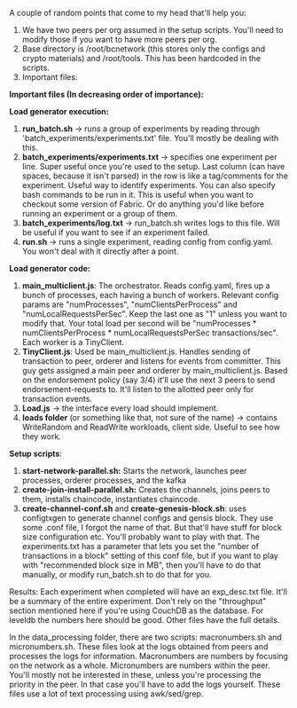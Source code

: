 A couple of random points that come to my head that'll help you:
1. We have two peers per org assumed in the setup scripts. You'll need to modify those if you want to have more peers per org.
2. Base directory is /root/bcnetwork (this stores only the configs and crypto materials) and /root/tools. This has been hardcoded in the scripts.
3. Important files:

**Important files (In decreasing order of importance):**

**Load generator execution:**

1. **run_batch.sh**  -> runs a group of experiments by reading through 'batch_experiments/experiments.txt' file. You'll mostly be dealing with this.
2. **batch_experiments/experiments.txt** -> specifies one experiment per line. Super useful once you're used to the setup. Last column (can have spaces, because it isn't parsed) in the row is like a tag/comments for the experiment. Useful way to identify experiments. You can also specify bash commands to be run in it. This is useful when you want to checkout some version of Fabric. Or do anything you'd like before running an experiment or a group of them.
3. **batch_experiments/log.txt** -> run_batch.sh writes logs to this file. Will be useful if you want to see if an experiment failed.
4. **run.sh** -> runs a single experiment, reading config from config.yaml. You won't deal with it directly after a point.

**Load generator code:**
1. **main_multiclient.js**: The orchestrator. Reads config.yaml, fires up a bunch of processes, each having a bunch of workers. Relevant config params are "numProcesses", "numClientsPerProcess" and "numLocalRequestsPerSec". Keep the last one as "1" unless you want to modify that. Your total load per second will be "numProcesses * numClientsPerProcess * numLocalRequestsPerSec transactions/sec". Each worker is a TinyClient.
2. **TinyClient.js**: Used be main_multiclient.js. Handles sending of transaction to peer, orderer and listens for events from committer. This guy gets assigned a main peer and orderer by main_multiclient.js. Based on the endorsement policy (say 3/4) it'll use the next 3 peers to send endorsement-requests to. It'll listen to the allotted peer only for transaction events.
3. **Load.js** -> the interface every load should implement.
4. **loads folder** (or something like that, not sure of the name) -> contains WriteRandom and ReadWrite workloads, client side. Useful to see how they work.

**Setup scripts**:
1. **start-network-parallel.sh:** Starts the network, launches peer processes, orderer processes, and the kafka
2. **create-join-install-parallel.sh:** Creates the channels, joins peers to them, installs chaincode, instantiates chaincode.
3. **create-channel-conf.sh** and **create-genesis-block.sh**: uses configtxgen to generate channel configs and gensis block. They use some .conf file, I forgot the name of that. But that'll have stuff for block size configuration etc. You'll probably want to play with that. The experiments.txt has a parameter that lets you set the "number of transactions in a block" setting of this conf file, but if you want to play with "recommended block size in MB", then you'll have to do that manually, or modify run_batch.sh to do that for you.

Results:
Each experiment when completed will have an exp_desc.txt file. It'll be a summary of the entire experiment. Don't rely on the "throughput" section mentioned here if you're using CouchDB as the database. For leveldb the numbers here should be good. Other files have the full details.

In the data_processing folder, there are two scripts: macronumbers.sh and micronumbers.sh. These files look at the logs obtained from peers and processes the logs for information. Macronumbers are numbers by focusing on the network as a whole. Micronumbers are numbers within the peer. You'll mostly not be interested in these, unless you're processing the priority in the peer. In that case you'll have to add the logs yourself.
These files use a lot of text processing using awk/sed/grep.
